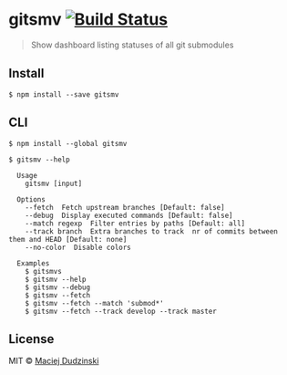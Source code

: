 # gitsmv [![Build Status](https://travis-ci.org/elmccd/gitsmv.svg?branch=master)](https://travis-ci.org/elmccd/gitsmv)

> Show dashboard listing statuses of all git submodules


## Install

```
$ npm install --save gitsmv
```

## CLI

```
$ npm install --global gitsmv
```

```
$ gitsmv --help

  Usage
    gitsmv [input]

  Options
    --fetch  Fetch upstream branches [Default: false]
    --debug  Display executed commands [Default: false]
    --match regexp  Filter entries by paths [Default: all]
    --track branch  Extra branches to track  nr of commits between them and HEAD [Default: none]
    --no-color  Disable colors

  Examples
    $ gitsmvs
    $ gitsmv --help
    $ gitsmv --debug
    $ gitsmv --fetch
    $ gitsmv --fetch --match 'submod*'
    $ gitsmv --fetch --track develop --track master
```


## License

MIT © [Maciej Dudzinski](https://github.com/elmccd)

